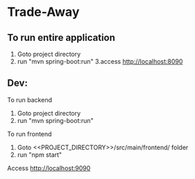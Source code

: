 # Trade-Away

## To run entire application 
1. Goto project directory
2. run "mvn spring-boot:run"
3.access [http://localhost:8090](http://localhost:8090)

## Dev:

To run backend 
1. Goto project directory
2. run "mvn spring-boot:run"

To run frontend 
1. Goto <<PROJECT_DIRECTORY>>/src/main/frontend/ folder
2. run "npm start"

Access [http://localhost:9090](http://localhost:9090)
